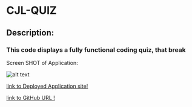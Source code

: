 # CJL-QUIZ
## Description:
### This code displays a fully functional coding quiz, that break


Screen SHOT of Application:

![alt text](http://url/to/img.png)


[link to Deployed Application site!](https://clouis12.github.io/)

[link to GitHub URL !](https://github.com/Clouis12/CJL-QUIZ)